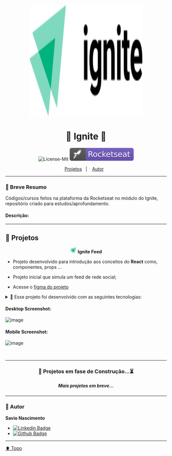 <div align="center">

  <a id="top">
    <img src="./assets/ignite.svg" width="70%" height="350px">
  </a>

# 💚 Ignite 💚

![License-Mit](https://img.shields.io/badge/license-MIT-lightseagreen) <img alt="badge vscode" src="./assets/badge-rocket.svg">

  <p align="center">
    <a href="#projects">Projetos</a>&nbsp;&nbsp;&nbsp;|&nbsp;&nbsp;&nbsp;
    <a href="#autor">Autor</a>&nbsp;&nbsp;&nbsp;
  </p>
</div>

---

### 🎯 Breve Resumo

Códigos/cursos feitos na plataforma da Rocketseat no módulo do Ignite, repositório criado para estudos/aprofundamento.

#### Descrição:

<!-- - Landing pages, formularios, menus;
- Grid, FlexBox, Sass;
- Vários cursos e projetos próprios;
- Todos muito bem documentados;
- Consumo de apis;
- Projetos em VueJs; -->

---

## 👾 Projetos <a id="projects"></a>

<div align="center">
  <img src="./assets/logo.svg" width="20px">
  <strong>Ignite Feed</strong>
</div>

- Projeto desenvolvido para introdução aos conceitos do **React** como, componentes, props ...
- Projeto inicial que simula um feed de rede social;

- Acesse o [figma do projeto](https://www.figma.com/community/file/1113573231685349036/Ignite-Feed)
<details>
<summary>
🚀 Esse projeto foi desenvolvido com as seguintes tecnologias:  <a id="tecnologias"></a>
</summary>

<h6></h6>

[![HTML5](https://img.shields.io/badge/-HTML5-F06426?style=flat-square&logoColor=fff&logo=HTML5)](https://developer.mozilla.org/pt-BR/docs/Web/HTML)
[![CSS3](https://img.shields.io/badge/-CSS3-5DAFEF?style=flat-square&logoColor=fff&logo=CSS3)](https://developer.mozilla.org/pt-BR/docs/Web/CSS)
[![JavaScript](https://img.shields.io/badge/-JavaScript-FEAE32?style=flat-square&logoColor=fff&logo=javascript)](https://developer.mozilla.org/pt-BR/docs/Web/JavaScript)
![React](https://img.shields.io/badge/React-20232A?style=flat-square&logo=react&logoColor=61DAFB)
![Figma](https://img.shields.io/badge/-Figma-060606?style=flat&logo=Figma)

</details>

#### Desktop Screenshot:

![image](https://user-images.githubusercontent.com/77630766/127754107-9702a749-dd9c-47cb-b5cb-95743f23eefe.png)

#### Mobile Screenshot:

![image](https://user-images.githubusercontent.com/77630766/127754130-728bb2f5-42e6-4aab-8eb6-01dcb83719c6.png)

<br>

---

<div align="center">
  
### 🚧 Projetos em fase de Construção...⏳
##### Mais projetos em breve...

</div>

---

### 👤 Autor <a id="autor"></a>

**Savio Nascimento**

- [![Linkedin Badge](https://img.shields.io/badge/-SavioNascimento-blue?style=flat-square&logo=Linkedin&logoColor=white&link=https://www.linkedin.com/savio-nascimento)](https://www.linkedin.com/in/savio-nascimento/)
- [![Github Badge](https://img.shields.io/badge/savionascimentodev-24292e?style=flat&logo=Github&logoColor=white&link=https://github.com/savionascimentodev)](https://github.com/savionascimentodev)

---

[⬆️ Topo](#top)
